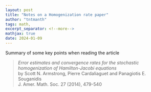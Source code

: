 ```yaml
---
layout: post
title: "Notes on a Homogenization rate paper"
author: "tntmanth"
tags: math, 
excerpt_separator: <!--more-->
mathjax: true
date: 2024-01-09
---
```


Summary of some key points when reading the article

> *Error estimates and convergence rates for the stochastic homogenization of Hamilton-Jacobi equations* <br>
> by Scott N. Armstrong, Pierre Cardaliaguet and Panagiotis E. Souganidis <br> <!--more-->
> J. Amer. Math. Soc. 27 (2014), 479-540